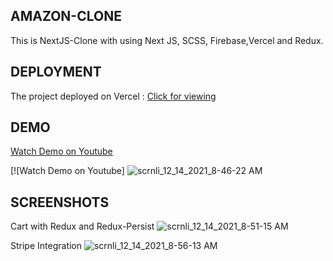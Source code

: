 

## AMAZON-CLONE

This is NextJS-Clone with using Next JS, SCSS, Firebase,Vercel and Redux.


## DEPLOYMENT
The project deployed on Vercel :
[Click for viewing](https://amazon-remade.vercel.app/)

## DEMO
[Watch Demo on Youtube](https://www.youtube.com/watch?v=dQKNGEosNM4)


[![Watch Demo on Youtube] ![scrnli_12_14_2021_8-46-22 AM](https://user-images.githubusercontent.com/93555187/145941245-9305aefb-83d2-4de2-aa76-178d6babec1f.png)


## SCREENSHOTS

Cart with Redux and Redux-Persist
![scrnli_12_14_2021_8-51-15 AM](https://user-images.githubusercontent.com/93555187/145941087-ac251add-5683-4d1b-b38f-3ceea5021e21.png)

Stripe Integration
![scrnli_12_14_2021_8-56-13 AM](https://user-images.githubusercontent.com/93555187/145941460-2fd0b004-e15d-4bdd-a400-94556a76c6f9.png)





